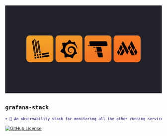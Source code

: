 <!-- markdownlint-disable MD041 MD010 -->
<p align="center">
    <img src="docs/logo.png">
</p>

## `grafana-stack`

```diff
+ 👀 An observability stack for monitoring all the other running services in this org. 
```

<a href="LICENSE" target="_blank"><img src="https://img.shields.io/github/license/jmpa-io/grafana-stack.svg" alt="GitHub License"></a>

